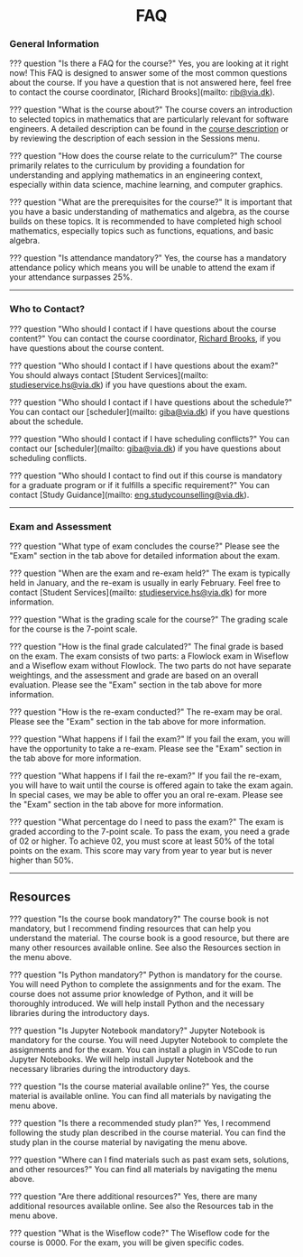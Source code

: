 <h1 align="center">FAQ</h1>

### General Information

??? question "Is there a FAQ for the course?"
    Yes, you are looking at it right now! This FAQ is designed to answer some of the most common questions about the course. If you have a question that is not answered here, feel free to contact the course coordinator, [Richard Brooks](mailto: rib@via.dk).

??? question "What is the course about?"
    The course covers an introduction to selected topics in mathematics that are particularly relevant for software engineers. A detailed description can be found in the [course description](https://en.via.dk/tmh-courses/mathematics-for-software-engineering?education=ict) or by reviewing the description of each session in the Sessions menu.

??? question "How does the course relate to the curriculum?"
    The course primarily relates to the curriculum by providing a foundation for understanding and applying mathematics in an engineering context, especially within data science, machine learning, and computer graphics.

??? question "What are the prerequisites for the course?"
    It is important that you have a basic understanding of mathematics and algebra, as the course builds on these topics. It is recommended to have completed high school mathematics, especially topics such as functions, equations, and basic algebra.

??? question "Is attendance mandatory?"
    Yes, the course has a mandatory attendance policy which means you will be unable to attend the exam if your attendance surpasses 25%.
    

---

### Who to Contact?

??? question "Who should I contact if I have questions about the course content?"
    You can contact the course coordinator, [Richard Brooks](mailto:rib@via.dk), if you have questions about the course content.

??? question "Who should I contact if I have questions about the exam?"
    You should always contact [Student Services](mailto: studieservice.hs@via.dk) if you have questions about the exam.

??? question "Who should I contact if I have questions about the schedule?"
    You can contact our [scheduler](mailto: giba@via.dk) if you have questions about the schedule.

??? question "Who should I contact if I have scheduling conflicts?"
    You can contact our [scheduler](mailto: giba@via.dk) if you have questions about scheduling conflicts.

??? question "Who should I contact to find out if this course is mandatory for a graduate program or if it fulfills a specific requirement?"
    You can contact [Study Guidance](mailto: eng.studycounselling@via.dk).

---

### Exam and Assessment

??? question "What type of exam concludes the course?"
    Please see the "Exam" section in the tab above for detailed information about the exam.

??? question "When are the exam and re-exam held?"
    The exam is typically held in January, and the re-exam is usually in early February. Feel free to contact [Student Services](mailto: studieservice.hs@via.dk) for more information.

??? question "What is the grading scale for the course?"
    The grading scale for the course is the 7-point scale.

??? question "How is the final grade calculated?"
    The final grade is based on the exam. The exam consists of two parts: a Flowlock exam in Wiseflow and a Wiseflow exam without Flowlock. The two parts do not have separate weightings, and the assessment and grade are based on an overall evaluation. Please see the "Exam" section in the tab above for more information.

??? question "How is the re-exam conducted?"
    The re-exam may be oral. Please see the "Exam" section in the tab above for more information.

??? question "What happens if I fail the exam?"
    If you fail the exam, you will have the opportunity to take a re-exam. Please see the "Exam" section in the tab above for more information.

??? question "What happens if I fail the re-exam?"
    If you fail the re-exam, you will have to wait until the course is offered again to take the exam again. In special cases, we may be able to offer you an oral re-exam. Please see the "Exam" section in the tab above for more information.

??? question "What percentage do I need to pass the exam?"
    The exam is graded according to the 7-point scale. To pass the exam, you need a grade of 02 or higher. To achieve 02, you must score at least 50% of the total points on the exam. This score may vary from year to year but is never higher than 50%.

---

## Resources

??? question "Is the course book mandatory?"
    The course book is not mandatory, but I recommend finding resources that can help you understand the material. The course book is a good resource, but there are many other resources available online. See also the Resources section in the menu above.

??? question "Is Python mandatory?"
    Python is mandatory for the course. You will need Python to complete the assignments and for the exam. The course does not assume prior knowledge of Python, and it will be thoroughly introduced. We will help install Python and the necessary libraries during the introductory days.

??? question "Is Jupyter Notebook mandatory?"
    Jupyter Notebook is mandatory for the course. You will need Jupyter Notebook to complete the assignments and for the exam. You can install a plugin in VSCode to run Jupyter Notebooks. We will help install Jupyter Notebook and the necessary libraries during the introductory days.

??? question "Is the course material available online?"
    Yes, the course material is available online. You can find all materials by navigating the menu above.

??? question "Is there a recommended study plan?"
    Yes, I recommend following the study plan described in the course material. You can find the study plan in the course material by navigating the menu above.

??? question "Where can I find materials such as past exam sets, solutions, and other resources?"
    You can find all materials by navigating the menu above.

??? question "Are there additional resources?"
    Yes, there are many additional resources available online. See also the Resources tab in the menu above.

??? question "What is the Wiseflow code?"
    The Wiseflow code for the course is 0000. For the exam, you will be given specific codes.
